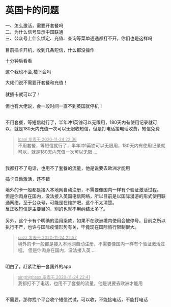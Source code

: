 # 英国卡的问题


一、怎么激活，需要开套餐吗<br />
二、为什么信号显示中国联通<br />
三、公众号上什么绑定、充值、查询等菜单通通都打不开，你们也是这样吗<br />
<br />
目前插卡开机，收到几条短信，什么都没操作

十分钟后看看

这个我也不会,楼下会吗<br />


大佬们说不需要开套餐和充值！<br />
<br />
就插卡就可以了！<br />
<br />
但也有大佬说，会一段时间一直不到英国就停机！<br />
<br />
<img src="static/image/smiley/default/lol.gif" smilieid="12" border="0" alt="" /><img src="static/image/smiley/default/lol.gif" smilieid="12" border="0" alt="" /><img src="static/image/smiley/default/lol.gif" smilieid="12" border="0" alt="" />

不用套餐，等短信就行了，半年冲1英镑可以无限用，180天内有使用记录就可以，就是180天内充值一次可以无限收短信，但是打电话接电话收费，短信免费

<div class="quote"><blockquote><font size="2"><a href="https://www.hostloc.com/forum.php?mod=redirect&amp;goto=findpost&amp;pid=9511302&amp;ptid=770953" target="_blank"><font color="#999999">icaai 发表于 2020-11-24 22:36</font></a></font><br />
不用套餐，等短信就行了，半年冲1英镑可以无限用，180天内有使用记录就可以，就是180天内充值一次可以无限 ...</blockquote></div><br />
我都打不了电话，也用不了套餐的流量，他是说要去欧洲才能用

插卡自动激活，还不错

境外的卡一般都是接入本地网自动注册，不需要像国内一样有个验证激活过程。 但是你肉身在国内，没法接入英国电信网络，所以目前是以国际漫游的形式使用联通网络。至于公众号，可能是在维护吧，这个不太清楚。<br />
反正收短信是主要目的，别的也就不用纠结太多了。<br />
<br />
另外，这个卡有个明确的滥用条款，如果不在欧洲境内使用会被停号。目前之所以执行不严，也许与国际疫情形势有关，毕竟现在国际旅行限制很大。

<div class="quote"><blockquote><font size="2"><a href="https://www.hostloc.com/forum.php?mod=redirect&amp;goto=findpost&amp;pid=9511505&amp;ptid=770953" target="_blank"><font color="#999999">cuzz 发表于 2020-11-24 22:57</font></a></font><br />
境外的卡一般都是接入本地网自动注册，不需要像国内一样有个验证激活过程。 但是你肉身在国内，没法接入英 ...</blockquote></div><br />
明白了，赶紧注册一套国外的app

<div class="quote"><blockquote><font size="2"><a href="https://www.hostloc.com/forum.php?mod=redirect&amp;goto=findpost&amp;pid=9511338&amp;ptid=770953" target="_blank"><font color="#999999">singhighssx 发表于 2020-11-24 22:41</font></a></font><br />
我都打不了电话，也用不了套餐的流量，他是说要去欧洲才能用</blockquote></div><br />
不需要，那你找个平台收个短信试试，可以收，不能接电话，不能打电话
